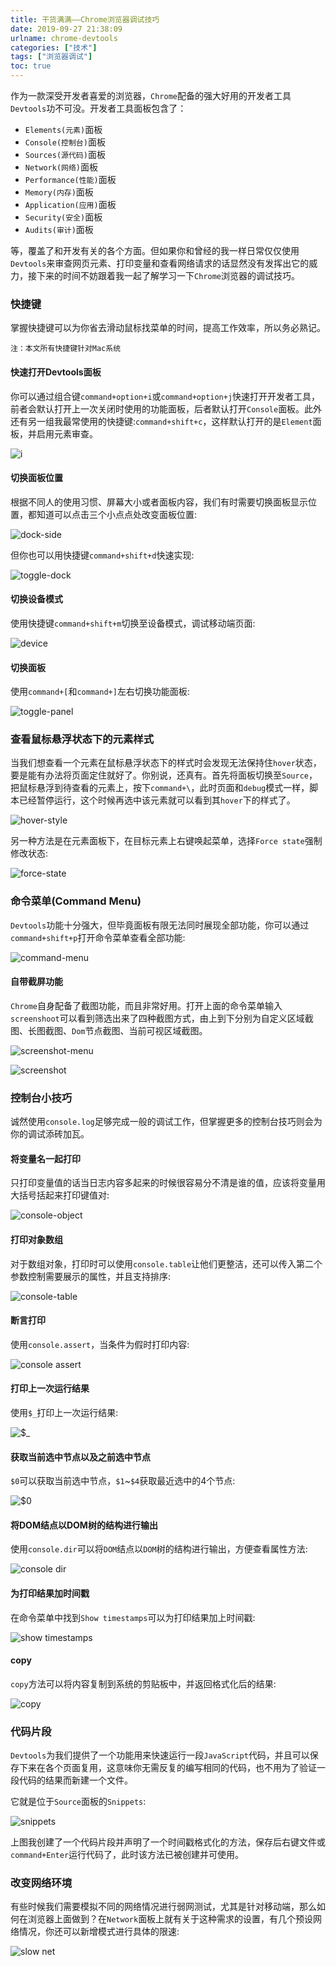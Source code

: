 ```yaml
---
title: 干货满满——Chrome浏览器调试技巧
date: 2019-09-27 21:38:09
urlname: chrome-devtools
categories: ["技术"]
tags: ["浏览器调试"]
toc: true
---
```


作为一款深受开发者喜爱的浏览器，`Chrome`配备的强大好用的开发者工具`Devtools`功不可没。开发者工具面板包含了：

- `Elements(元素)`面板
- `Console(控制台)`面板
- `Sources(源代码)`面板
- `Network(网络)`面板
- `Performance(性能)`面板 
- `Memory(内存)`面板
- `Application(应用)`面板
- `Security(安全)`面板
- `Audits(审计)`面板

等，覆盖了和开发有关的各个方面。但如果你和曾经的我一样日常仅仅使用`Devtools`来审查网页元素、打印变量和查看网络请求的话显然没有发挥出它的威力，接下来的时间不妨跟着我一起了解学习一下`Chrome`浏览器的调试技巧。

### 快捷键

掌握快捷键可以为你省去滑动鼠标找菜单的时间，提高工作效率，所以务必熟记。

`注：本文所有快捷键针对Mac系统`

#### 快速打开Devtools面板

你可以通过组合键`command+option+i`或`command+option+j`快速打开开发者工具，前者会默认打开上一次关闭时使用的功能面板，后者默认打开`Console`面板。此外还有另一组我最常使用的快捷键:`command+shift+c`，这样默认打开的是`Element`面板，并启用元素审查。

![i](https://s2.ax1x.com/2019/09/29/uGD55j.gif)

#### 切换面板位置

根据不同人的使用习惯、屏幕大小或者面板内容，我们有时需要切换面板显示位置，都知道可以点击三个小点点处改变面板位置:

![dock-side](https://s2.ax1x.com/2019/09/29/uG0GdJ.png)

但你也可以用快捷键`command+shift+d`快速实现:

![toggle-dock](https://s2.ax1x.com/2019/09/29/uGswhd.gif)

#### 切换设备模式

使用快捷键`command+shift+m`切换至设备模式，调试移动端页面:

![device](https://s2.ax1x.com/2019/09/29/uG6cFg.gif)

#### 切换面板

使用`command+[`和`command+]`左右切换功能面板:

![toggle-panel](https://s2.ax1x.com/2019/09/30/utvlqI.gif)

### 查看鼠标悬浮状态下的元素样式

当我们想查看一个元素在鼠标悬浮状态下的样式时会发现无法保持住`hover`状态，要是能有办法将页面定住就好了。你别说，还真有。首先将面板切换至`Source`，把鼠标悬浮到待查看的元素上，按下`command+\`，此时页面和`debug`模式一样，脚本已经暂停运行，这个时候再选中该元素就可以看到其`hover`下的样式了。

![hover-style](https://s2.ax1x.com/2019/10/01/uNZFUg.gif)

另一种方法是在元素面板下，在目标元素上右键唤起菜单，选择`Force state`强制修改状态:

![force-state](https://s2.ax1x.com/2019/10/01/uUVvSs.gif)

### 命令菜单(Command Menu)

`Devtools`功能十分强大，但毕竟面板有限无法同时展现全部功能，你可以通过`command+shift+p`打开命令菜单查看全部功能:

![command-menu](https://s2.ax1x.com/2019/10/01/uUMDhT.gif)

#### 自带截屏功能

`Chrome`自身配备了截图功能，而且非常好用。打开上面的命令菜单输入`screenshoot`可以看到筛选出来了四种截图方式，由上到下分别为自定义区域截图、长图截图、`Dom`节点截图、当前可视区域截图。

![screenshot-menu](https://s2.ax1x.com/2019/10/01/uU17gU.png)

![screenshot](https://s2.ax1x.com/2019/10/01/uU1cjg.gif)

### 控制台小技巧

诚然使用`console.log`足够完成一般的调试工作，但掌握更多的控制台技巧则会为你的调试添砖加瓦。

#### 将变量名一起打印

只打印变量值的话当日志内容多起来的时候很容易分不清是谁的值，应该将变量用大括号括起来打印键值对:

![console-object](https://s2.ax1x.com/2019/10/01/uU21UI.png)

#### 打印对象数组

对于数组对象，打印时可以使用`console.table`让他们更整洁，还可以传入第二个参数控制需要展示的属性，并且支持排序:

![console-table](https://s2.ax1x.com/2019/10/01/uU2vdA.png)

#### 断言打印

使用`console.assert`，当条件为假时打印内容:

![console assert](https://s2.ax1x.com/2019/10/01/uUIs0S.png)

#### 打印上一次运行结果

使用`$_`打印上一次运行结果:

![$_](https://s2.ax1x.com/2019/10/01/uUIckQ.png)

#### 获取当前选中节点以及之前选中节点

`$0`可以获取当前选中节点，`$1`~`$4`获取最近选中的4个节点:

![$0](https://s2.ax1x.com/2019/10/01/uUIyTg.png)

#### 将DOM结点以DOM树的结构进行输出

使用`console.dir`可以将`DOM`结点以`DOM`树的结构进行输出，方便查看属性方法:

![console dir](https://s2.ax1x.com/2019/10/01/uUoVjP.png)

#### 为打印结果加时间戳

在命令菜单中找到`Show timestamps`可以为打印结果加上时间戳:

![show timestamps](https://s2.ax1x.com/2019/10/01/uU4HDU.gif)

#### copy

`copy`方法可以将内容复制到系统的剪贴板中，并返回格式化后的结果:

![copy](https://s2.ax1x.com/2019/10/01/uUoNHU.gif)

### 代码片段

`Devtools`为我们提供了一个功能用来快速运行一段`JavaScript`代码，并且可以保存下来在各个页面复用，这意味你无需反复的编写相同的代码，也不用为了验证一段代码的结果而新建一个文件。

它就是位于`Source`面板的`Snippets`:

![snippets](https://s2.ax1x.com/2019/10/01/uUTjeK.gif)

上图我创建了一个代码片段并声明了一个时间戳格式化的方法，保存后右键文件或`command+Enter`运行代码了，此时该方法已被创建并可使用。

### 改变网络环境

有些时候我们需要模拟不同的网络情况进行弱网测试，尤其是针对移动端，那么如何在浏览器上面做到？在`Network`面板上就有关于这种需求的设置，有几个预设网络情况，你还可以新增模式进行具体的限速:

![slow net](https://s2.ax1x.com/2019/10/02/uU7gte.gif)